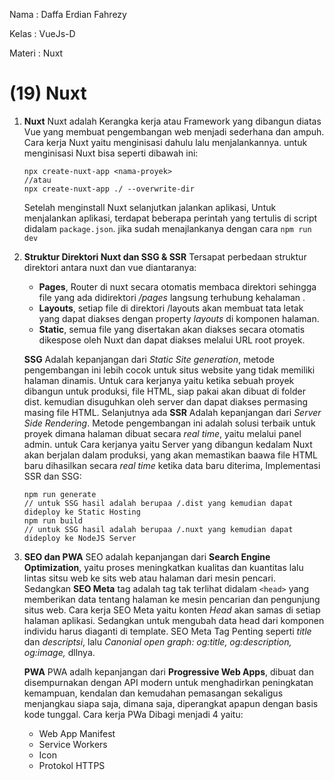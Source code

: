 Nama   : Daffa Erdian Fahrezy

Kelas  : VueJs-D

Materi : Nuxt

# (19) Nuxt

1. **Nuxt**
    Nuxt adalah Kerangka kerja atau Framework yang dibangun diatas Vue yang membuat pengembangan web menjadi sederhana dan ampuh. Cara kerja Nuxt yaitu menginisasi dahulu lalu menjalankannya. untuk menginisasi Nuxt bisa seperti dibawah ini:
    ```
    npx create-nuxt-app <nama-proyek>
    //atau
    npx create-nuxt-app ./ --overwrite-dir
    ```
    Setelah menginstall Nuxt selanjutkan jalankan aplikasi, Untuk menjalankan aplikasi, terdapat beberapa perintah yang tertulis di script didalam `package.json`. jika sudah menajlankanya dengan cara `npm run dev`

2. **Struktur Direktori Nuxt dan SSG & SSR**
    Tersapat perbedaan struktur direktori antara nuxt dan vue diantaranya:
    * **Pages**, Router di nuxt secara otomatis membaca direktori sehingga file yang ada didirektori */pages* langsung terhubung kehalaman .
    * **Layouts**, setiap file di direktori /layouts akan membuat tata letak yang dapat diakses dengan property *layouts* di komponen halaman.
    * **Static**, semua file yang disertakan akan diakses secara otomatis dikespose oleh Nuxt dan dapat diakses melalui URL root proyek.

    **SSG** Adalah kepanjangan dari *Static Site generation*, metode pengembangan ini lebih cocok untuk situs website yang tidak memiliki halaman dinamis. Untuk cara kerjanya yaitu ketika sebuah proyek dibangun untuk produksi, file HTML, siap pakai akan dibuat di folder dist. kemudian disuguhkan oleh server dan dapat diakses permasing masing file HTML. Selanjutnya ada **SSR** Adalah kepanjangan dari *Server Side Rendering*. Metode pengembangan ini adalah solusi terbaik untuk proyek dimana halaman dibuat secara *real time*, yaitu melalui panel admin. untuk Cara kerjanya yaitu Server yang dibangun kedalam Nuxt akan berjalan dalam produksi, yang akan memastikan baawa file HTML baru dihasilkan secara *real time* ketika data baru diterima, Implementasi SSR dan SSG:
    ```
    npm run generate
    // untuk SSG hasil adalah berupaa /.dist yang kemudian dapat dideploy ke Static Hosting
    npm run build
    // untuk SSG hasil adalah berupaa /.nuxt yang kemudian dapat dideploy ke NodeJS Server
    ```

3. **SEO dan PWA**
    SEO adalah kepanjangan dari **Search Engine Optimization**, yaitu proses meningkatkan kualitas dan kuantitas lalu lintas sitsu web ke sits web atau halaman dari mesin pencari. Sedangkan **SEO Meta** tag adalah tag tak terlihat didalam `<head>` yang memberikan data tentang halaman ke mesin pencarian dan pengunjung situs web. Cara kerja SEO Meta yaitu konten *Head* akan samas di setiap halaman aplikasi. Sedangkan untuk mengubah data head dari komponen individu harus diaganti di template. SEO Meta Tag Penting seperti *title* dan *descriptsi*, lalu *Canonial* *open graph: og:title, og:description, og:image,* dllnya.

    **PWA** 
    PWA adalh kepanjangan dari **Progressive Web Apps**, dibuat dan disempurnakan dengan API modern untuk menghadirkan peningkatan kemampuan, kendalan dan kemudahan pemasangan sekaligus menjangkau siapa saja, dimana saja, diperangkat apapun dengan basis kode tunggal. Cara kerja PWa Dibagi menjadi 4 yaitu: 
    * Web App Manifest 
    * Service Workers
    * Icon
    * Protokol HTTPS